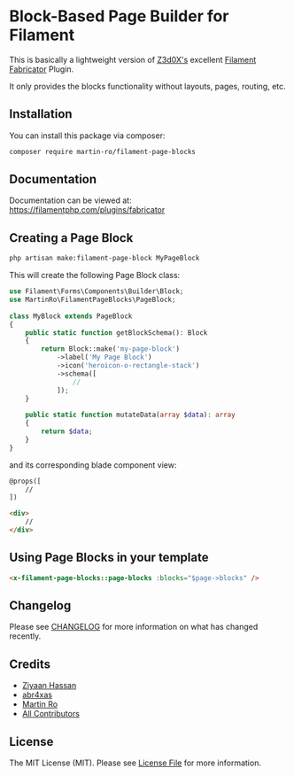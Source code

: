 # Block-Based Page Builder for Filament

This is basically a lightweight version of [Z3d0X's](https://github.com/z3d0x) excellent [Filament Fabricator](https://filamentphp.com/plugins/fabricator) Plugin. 

It only provides the blocks functionality without layouts, pages, routing, etc.

## Installation
You can install this package via composer:
```bash
composer require martin-ro/filament-page-blocks
```

## Documentation
Documentation can be viewed at: https://filamentphp.com/plugins/fabricator


## Creating a Page Block

```bash
php artisan make:filament-page-block MyPageBlock
```

This will create the following Page Block class:

```php
use Filament\Forms\Components\Builder\Block;
use MartinRo\FilamentPageBlocks\PageBlock;
 
class MyBlock extends PageBlock
{
    public static function getBlockSchema(): Block
    {
        return Block::make('my-page-block')
            ->label('My Page Block')
            ->icon('heroicon-o-rectangle-stack')
            ->schema([
                //
            ]);
    }
 
    public static function mutateData(array $data): array
    {
        return $data;
    }
}
```

and its corresponding blade component view:
```html
@props([
    //
])

<div>
    //
</div>

```

## Using Page Blocks in your template

```html
<x-filament-page-blocks::page-blocks :blocks="$page->blocks" />
```

## Changelog

Please see [CHANGELOG](CHANGELOG.md) for more information on what has changed recently.

## Credits

- [Ziyaan Hassan](https://github.com/Z3d0X)
- [abr4xas](https://github.com/abr4xas)
- [Martin Ro](https://github.com/martin-ro)
- [All Contributors](../../contributors)

## License

The MIT License (MIT). Please see [License File](LICENSE.md) for more information.
